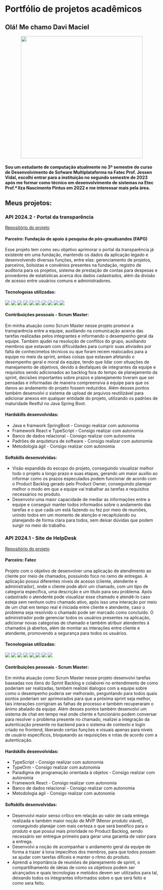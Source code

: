 # Portfólio de projetos acadêmicos

<h2> Olá! Me chamo Davi Maciel </h2>
<div align="center">
  <img height="400px" src="https://github.com/user-attachments/assets/14c54e61-8437-4f23-86ab-cda6ed9db7e6"/>
</div>

<h4> Sou um estudante de computação atualmente no 3º semestre do curso de Desenvolvimento de Sofware Multiplataforma na Fatec Prof. Jessen Vidal, escolhi entrar para a instituição no segundo semestre de 2023 após me formar como técnico em desenvolvimento de sistemas na Etec Prof.ª Ilza Nascimento Pintus em 2022 e me interessar mais pela área.</h4>

<h2> Meus projetos: </h2>

<h3> API 2024.2 - Portal da transparência </h3>
<a href="https://github.com/Code-Nine-FTC/API-2024.2"> Repositório do projeto </a>
<h4> Parceiro: Fundação de apoio á pesquisa de pós-grauduandos (FAPG) </h4>
<p>
  Esse projeto tem como seu objetivo aprimorar o portal da transparência já existente em uma fundação, mantendo os dados da aplicação legado e desenvolvendo diversas funções, entre elas: gerenciamento de projetos, parceiros, bolsistas e convênios presentes na fundação, registro de auditoria para os projetos, sistema de prestação de contas para despesas e provedores de estatísticas acerca dos dados cadastrados, além da divisão de acesso entre usuários comuns e administradores.
</p>
<h4> Tecnologoias utilizadas: </h4>

<div align="left">
  <a href="https://www.figma.com/"><img src="https://img.shields.io/badge/Figma-3ad6b2?style=for-the-badge&logo=figma&logoColor=c41f1f&color=00046D"></a>
  <a href="https://www.atlassian.com/br/software/jira/"><img src="https://img.shields.io/badge/Jira-4a1fa8?style=for-the-badge&logo=jira&logoColor=white&color=00046D"></a>
  <a href="https://notion.com"><img src="https://img.shields.io/badge/Notion-4a1fa8?style=for-the-badge&logo=notion&logoColor=white&color=00046D"></a>
  <a href= "https://slack.com/intl/pt-br"><img src="https://img.shields.io/badge/Slack-4A154B?style=for-the-badge&logo=slack&logoColor=white&color=00046D"></a>
  <a href="https://www.typescriptlang.org"> <img src="https://img.shields.io/badge/TypeScript-007ACC?style=for-the-badge&logo=typescript&logoColor=white&color=00046D"></a>
  <a href="https://react.dev"><img src="https://img.shields.io/badge/React-20232A?style=for-the-badge&logo=react&logoColor=white&color=00046D"></a>
  <a href="https://www.w3schools.com/Css/"><img src="https://img.shields.io/badge/CSS-239120?&style=for-the-badge&logo=css3&logoColor=1e6fda&color=00046D"></a>
  <a href="https://www.java.com/pt-BR/"> <img src="https://img.shields.io/badge/java-%23ED8B00.svg?style=for-the-badge&logo=openjdk&logoColor=white&color=00046D"></a>
  <a href="https://spring.io"> <img src="https://img.shields.io/badge/Spring-%23ED8B00.svg?style=for-the-badge&logo=spring&logoColor=white&color=00046D"></a>
  <a href="https://www.mysql.com/"><img src="https://img.shields.io/badge/MySQL-4a1fa8?style=for-the-badge&logo=mysql&logoColor=white&color=00046D"></a>
</div>

<h4> Contribuições pessoais - Scrum Master: </h4>
<p>
  Em minha atuação como Scrum Master nesse projeto promovi a transparência entre a equipe, auxiliando na comunicação acerca das tarefas realizadas pelos integrantes e informando o desempenho geral da equipe. Também ajudei na resolução de conflitos do grupo, auxiliando membros que estavam com difículdades para cumprir suas ativiades por falta de conhecimetos técnicos ou que foram recem realocados para a equipe no meio da sprint, ambas coisas que estavam afetando o desempenho geral e moral da equipe, tendo que lidar com situações de manejamento de objetivos, devido á desfalques de integrantes da equipe e requisitos sendo adicionados ao backlog fora do tempo de planejamento da sprint, decisões importantes sobre prazos e planejamento tiveram que ser pensadas e informadas de maneira compreensiva á equipe para que os danos ao andamento do projeto fossem reduzidos. Além desses pontos também desenvolvi o sistema de upload de arquivos reutilizável para adicionar anexos em qualquer entidade do projeto, utilizando os padrões de maturidade Restful no Java Spring Boot.
</p>

<h4> Hardskills desenvolvidas: </h4>

- Java e framwork SpringBoot - Consigo realizar com autonomia
- Framework React e TypeScript - Consigo realizar com autonomia
- Banco de dados relacional - Consigo realizar com autonomia
- Padrões de arquitetura de software - Consigo realizar com autonomia
- Metodologia ágil - Consigo realizar com autonomia

<h4> Softskills desenvolvidas: </h4>

- Visão expandida do escopo do projeto, conseguindo visualizar melhor todo o projeto a longo prazo e suas etapas, gerando um maior auxílio ao informar como os prazos especulados podem funcionar de acordo com o Product Backlog gerado pelo Product Owner, conseguindo planejar melhor o modo em que a equipe vai trabalhar as tarefas e requisitos necessários no produto.
- Desenvolvi uma maior capacidade de mediar as informações entre a equipe e conseguir manter todos informados sobre o andamento das tarefas e o que cada um está fazendo ou fez por meio de reuniões, unindo todos em um momento de atenção e recapitulando ou planejando de forma clara para todos, sem deixar dúvidas que podem surgir no meio do trabalho.

<h3> API 2024.1 - Site de HelpDesk </h3>
<a href="https://github.com/Code-Nine-FTC/API-2024.1"> Repositório do projeto </a>
<h4> Parceiro: Fatec </h4>
<p>
  Projeto com o objetivo de desenvolver uma aplicação de atendimento ao cliente por meio de chamados, possuindo foco no ramo de entregas. A aplicação possui diferentes níveis de acesso (cliente, atendente e administrador), onde o cliente pode abrir um chamado, com um tipo de categoria específica, uma descrição e um titulo para seu problema. Após cadastrado o atendente pode visualizar esse chamado e atendê-lo caso esteja sem nenhum outro chamado ativo, após isso uma interação por meio de um chat em tempo real é iniciada entre cliente e atendente, caso o problema seja resolvido o chamado pode ser marcado como concluído. O administrador pode gerenciar todos os usuários presentes na aplicação, adicionar novas categorias de chamado e também atribuir atendentes á chamados já abertos, além de monitar as interações entre cliente e atendente, promovendo a segurança para todos os usuários.
</p>
<h4> Tecnologoias utilizadas: </h4>

<div align="left">
  <a href="https://www.figma.com/"><img src="https://img.shields.io/badge/Figma-3ad6b2?style=for-the-badge&logo=figma&logoColor=c41f1f&color=00046D"></a>
  <a href="https://notion.com"><img src="https://img.shields.io/badge/Notion-4a1fa8?style=for-the-badge&logo=notion&logoColor=white&color=00046D"></a>
  <a href= "https://slack.com/intl/pt-br"><img src="https://img.shields.io/badge/Slack-4A154B?style=for-the-badge&logo=slack&logoColor=white&color=00046D"></a>
  <a href="https://www.typescriptlang.org"> <img src="https://img.shields.io/badge/TypeScript-007ACC?style=for-the-badge&logo=typescript&logoColor=white&color=00046D"></a>
  <a href="https://nodejs.org/en"><img src="https://img.shields.io/badge/Node.js-43853D?style=for-the-badge&logo=node.js&logoColor=white&color=00046D"/>
  <a href="https://react.dev"><img src="https://img.shields.io/badge/React-20232A?style=for-the-badge&logo=react&logoColor=white&color=00046D"></a>
  <a href="https://www.w3schools.com/Css/"><img src="https://img.shields.io/badge/CSS-239120?&style=for-the-badge&logo=css3&logoColor=1e6fda&color=00046D"></a>
  <a href="https://www.mysql.com/"><img src="https://img.shields.io/badge/MySQL-4a1fa8?style=for-the-badge&logo=mysql&logoColor=white&color=00046D"></a>
</div>

<h4> Contribuições pessoais - Scrum Master: </h4>
<p>
  Em minha atuação como Scrum Master nesse projeto desenvolvi tarefas baseadas nos itens do Sprint Backlog e colaborei no entendimento de como poderiam ser realizadas, também realizei dialogos com a equipe sobre como o desempenho poderia ser melhorado, perguntando para todos quais pontos poderiam ser aprimorados para que a próxima sprint seja melhor, tais interações corrigiram as falhas de processo e também recuperaram o ânimo abalado da equipe. Além desses pontos também desenvolvi um sistema de chat em tempo real onde cliente e funcionário podem conversar para resolver o problema presente no chamado, realizei a integração da autenticação presente no backend para o sistema de contexto e login criado no frontend, liberando certas funções e visuais apenas para níveis de usuário especificos, bloqueando as requisições e rotas de acordo com a autenticação.

<h4> Hardskills desenvolvidas: </h4>

- TypeScript - Consigo realizar com autonomia
- TypeOrm - Consigo realizar com autonomia
- Paradigma de programação orientada á objetos - Consigo realizar com autonomia
- Framework React - Consigo realizar com autonomia
- Banco de dados relacional - Consigo realizar com autonomia
- Metodologia ágil - Consigo realizar com autonomia

<h4> Softskills desenvolvidas: </h4>

- Desenvolvi maior senso crítico em relação ao valor de cada entrega realizada e também maior noção de MVP (Menor produto viável), conseguindo planejar com mais certeza o que será benéfico para o produto e que possuí mais prioridade no Product Backlog, sendo necessário ser entregue primeiro para gerar uma garantia de valor para a entrega.
- Desenvolvi a noção de acompanhar o andamento geral da equipe de forma á trazer á tona impecilhos dos membros, para que todos possam se ajudar com tarefas difíceis e manter o ritmo do produto.
- Aprendi a importância de reuniões de planejamento de sprint, o compartilhamento de ideias de como os objetivos podem ser alcançados e quais tecnologias e metódos devem ser utilizados para tal, deixando todos os integrantes informados sobre o que será feito e como sera feito.
